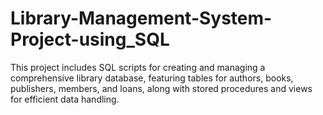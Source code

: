 # Library-Management-System-Project-using_SQL
This project includes SQL scripts for creating and managing a comprehensive library database, featuring tables for authors, books, publishers, members, and loans, along with stored procedures and views for efficient data handling.
